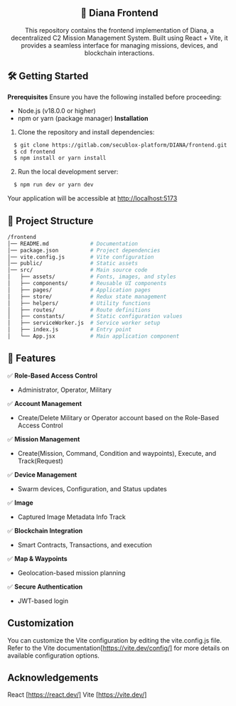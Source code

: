 <div align="center">

  <p align="center">
    <h2> 🚀 Diana Frontend </h2>
  </p>
  This repository contains the frontend implementation of Diana, a decentralized C2 Mission Management System. Built using React + Vite, it provides a seamless interface for managing missions, devices, and blockchain interactions.

</div>

## 🛠️ Getting Started
**Prerequisites**
Ensure you have the following installed before proceeding:

- Node.js (v18.0.0 or higher)
- npm or yarn (package manager)
**Installation**

1. Clone the repository and install dependencies:

```bash
  $ git clone https://gitlab.com/secublox-platform/DIANA/frontend.git
  $ cd frontend
  $ npm install or yarn install  
```
2. Run the local development server:
```bash
  $ npm run dev or yarn dev  
```
Your application will be accessible at <http://localhost:5173>

## 📂 Project Structure
``` bash
/frontend  
│── README.md             # Documentation  
│── package.json          # Project dependencies  
│── vite.config.js        # Vite configuration  
│── public/               # Static assets  
│── src/                  # Main source code  
│   ├── assets/           # Fonts, images, and styles  
│   ├── components/       # Reusable UI components  
│   ├── pages/            # Application pages  
│   ├── store/            # Redux state management  
│   ├── helpers/          # Utility functions  
│   ├── routes/           # Route definitions  
│   ├── constants/        # Static configuration values  
│   ├── serviceWorker.js  # Service worker setup  
│   ├── index.js          # Entry point  
│   └── App.jsx           # Main application component  
```

## 🚀 Features
✅ **Role-Based Access Control**  
   - Administrator, Operator, Military  

✅ **Account Management**  
   - Create/Delete Military or Operator account based on the Role-Based Access Control

✅ **Mission Management**  
   - Create(Mission, Command, Condition and waypoints), Execute, and Track(Request)

✅ **Device Management**  
   - Swarm devices, Configuration, and Status updates
     
✅ **Image**  
   - Captured Image Metadata Info Track

✅ **Blockchain Integration**  
   - Smart Contracts, Transactions, and execution  

✅ **Map & Waypoints**  
   - Geolocation-based mission planning  

✅ **Secure Authentication**  
   - JWT-based login  

## Customization

You can customize the Vite configuration by editing the vite.config.js file. Refer to the Vite documentation[https://vite.dev/config/] for more details on available configuration options.

## Acknowledgements

React [https://react.dev/]
Vite [https://vite.dev/]
